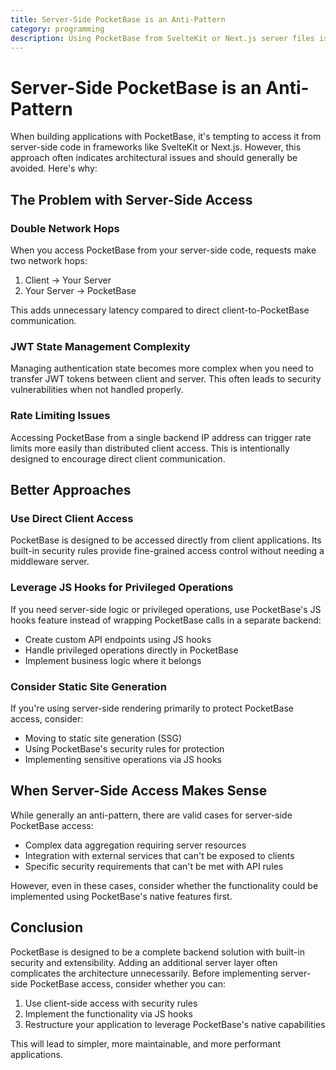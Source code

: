 ```yaml
---
title: Server-Side PocketBase is an Anti-Pattern
category: programming
description: Using PocketBase from SvelteKit or Next.js server files is generally an antipattern.
---
```


# Server-Side PocketBase is an Anti-Pattern

When building applications with PocketBase, it's tempting to access it from server-side code in frameworks like SvelteKit or Next.js. However, this approach often indicates architectural issues and should generally be avoided. Here's why:

## The Problem with Server-Side Access

### Double Network Hops

When you access PocketBase from your server-side code, requests make two network hops:

1. Client -> Your Server
2. Your Server -> PocketBase

This adds unnecessary latency compared to direct client-to-PocketBase communication.

### JWT State Management Complexity

Managing authentication state becomes more complex when you need to transfer JWT tokens between client and server. This often leads to security vulnerabilities when not handled properly.

### Rate Limiting Issues

Accessing PocketBase from a single backend IP address can trigger rate limits more easily than distributed client access. This is intentionally designed to encourage direct client communication.

## Better Approaches

### Use Direct Client Access

PocketBase is designed to be accessed directly from client applications. Its built-in security rules provide fine-grained access control without needing a middleware server.

### Leverage JS Hooks for Privileged Operations

If you need server-side logic or privileged operations, use PocketBase's JS hooks feature instead of wrapping PocketBase calls in a separate backend:

- Create custom API endpoints using JS hooks
- Handle privileged operations directly in PocketBase
- Implement business logic where it belongs

### Consider Static Site Generation

If you're using server-side rendering primarily to protect PocketBase access, consider:

- Moving to static site generation (SSG)
- Using PocketBase's security rules for protection
- Implementing sensitive operations via JS hooks

## When Server-Side Access Makes Sense

While generally an anti-pattern, there are valid cases for server-side PocketBase access:

- Complex data aggregation requiring server resources
- Integration with external services that can't be exposed to clients
- Specific security requirements that can't be met with API rules

However, even in these cases, consider whether the functionality could be implemented using PocketBase's native features first.

## Conclusion

PocketBase is designed to be a complete backend solution with built-in security and extensibility. Adding an additional server layer often complicates the architecture unnecessarily. Before implementing server-side PocketBase access, consider whether you can:

1. Use client-side access with security rules
2. Implement the functionality via JS hooks
3. Restructure your application to leverage PocketBase's native capabilities

This will lead to simpler, more maintainable, and more performant applications.
